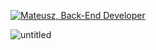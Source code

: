 [![Mateusz, Back-End Developer](https://assets.selleo.com/banners/mzupa.svg)](https://selleo.com/)

<!--
**yetiasg/yetiasg** is a ✨ _special_ ✨ repository because its `README.md` (this file) appears on your GitHub profile.

Here are some ideas to get you started:

- 🔭 I’m currently working on ...
- 🌱 I’m currently learning ...
- 👯 I’m looking to collaborate on ...
- 🤔 I’m looking for help with ...
- 💬 Ask me about ...
- 📫 How to reach me: ...
- 😄 Pronouns: ...
- ⚡ Fun fact: ...
-->
![untitled](https://user-images.githubusercontent.com/8307833/162255880-d33de63b-1fcb-4cca-9bf5-d67ba3c18a82.svg)
